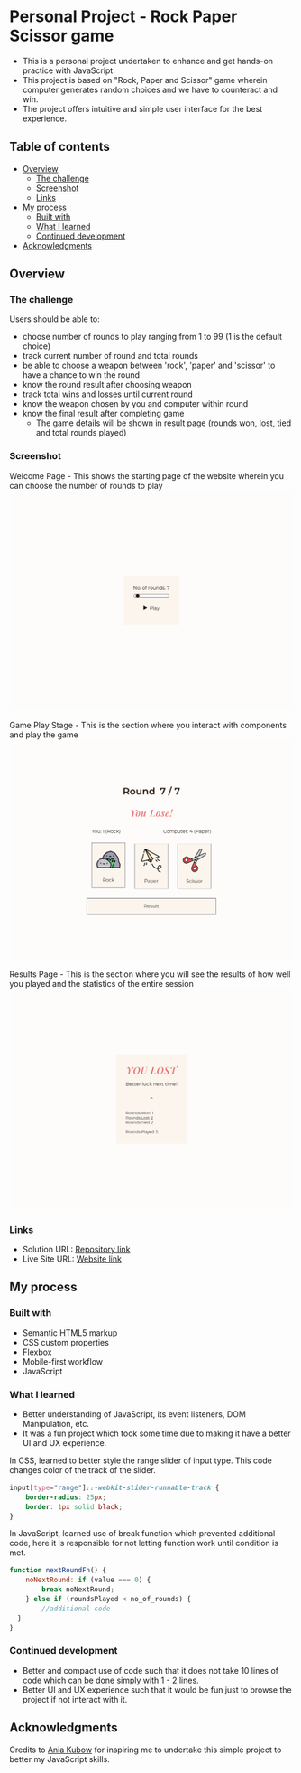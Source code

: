 # Personal Project - Rock Paper Scissor game

- This is a personal project undertaken to enhance and get hands-on practice with JavaScript.
- This project is based on "Rock, Paper and Scissor" game wherein computer generates random choices and we have to counteract and win.
- The project offers intuitive and simple user interface for the best experience.

## Table of contents

- [Overview](#overview)
  - [The challenge](#the-challenge)
  - [Screenshot](#screenshot)
  - [Links](#links)
- [My process](#my-process)
  - [Built with](#built-with)
  - [What I learned](#what-i-learned)
  - [Continued development](#continued-development)
- [Acknowledgments](#acknowledgments)

## Overview

### The challenge

Users should be able to:

- choose number of rounds to play ranging from 1 to 99 (1 is the default choice)
- track current number of round and total rounds
- be able to choose a weapon between 'rock', 'paper' and 'scissor' to have a chance to win the round
- know the round result after choosing weapon
- track total wins and losses until current round
- know the weapon chosen by you and computer within round
- know the final result after completing game
  - The game details will be shown in result page (rounds won, lost, tied and total rounds played)

### Screenshot

Welcome Page - This shows the starting page of the website wherein you can choose the number of rounds to play
![Start Page](screenshots/startPage.png)

Game Play Stage - This is the section where you interact with components and play the game
![Game Play Page](screenshots/playPage.png)

Results Page - This is the section where you will see the results of how well you played and the statistics of the entire session
![Results Page](screenshots/endPage.png)

### Links

- Solution URL: [Repository link](https://github.com/kushagarwal11ag/rock-paper-scissor)
- Live Site URL: [Website link](https://kushagarwal11ag.github.io/rock-paper-scissor/)

## My process

### Built with

- Semantic HTML5 markup
- CSS custom properties
- Flexbox
- Mobile-first workflow
- JavaScript

### What I learned

- Better understanding of JavaScript, its event listeners, DOM Manipulation, etc.
- It was a fun project which took some time due to making it have a better UI and UX experience.

In CSS, learned to better style the range slider of input type. This code changes color of the track of the slider.
```css
input[type="range"]::-webkit-slider-runnable-track {
	border-radius: 25px;
	border: 1px solid black;
}
```

In JavaScript, learned use of break function which prevented additional code, here it is responsible for not letting function work until condition is met. 
```js
function nextRoundFn() {
	noNextRound: if (value === 0) {
		break noNextRound;
	} else if (roundsPlayed < no_of_rounds) {
		//additional code
  }
}
```

### Continued development

- Better and compact use of code such that it does not take 10 lines of code which can be done simply with 1 - 2 lines.
- Better UI and UX experience such that it would be fun just to browse the project if not interact with it.

## Acknowledgments

Credits to [Ania Kubow](https://www.youtube.com/@AniaKubow) for inspiring me to undertake this simple project to better my JavaScript skills.
